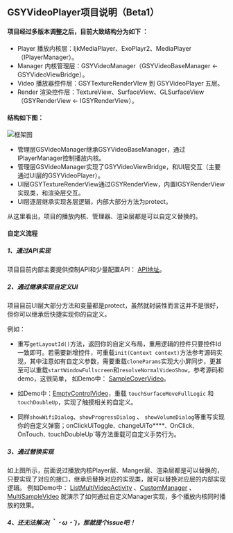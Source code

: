 ## GSYVideoPlayer项目说明（Beta1）

#### 项目经过多版本调整之后，目前大致结构分为如下 ：

* Player 播放内核层：IjkMediaPlayer、ExoPlayr2、MediaPlayer（IPlayerManager）。
* Manager 内核管理层：GSYVideoManager（GSYVideoBaseManager <- GSYVideoViewBridge）。
* Video  播放器控件层：GSYTextureRenderVIew 到 GSYVideoPlayer 五层。
* Render 渲染控件层：TextureView、SurfaceView、GLSurfaceView（GSYRenderView <- IGSYRenderView）。

#### 结构如下图：

![框架图](https://raw.githubusercontent.com/CarGuo/GSYVideoPlayer/master/StructureChartImg.jpg)

* 管理层GSVideoManager继承GSYVideoBaseManager，通过IPlayerManager控制播放内核。
* 管理层GSVideoManager实现了GSYVideoViewBridge，和UI层交互（主要通过UI层的GSYVideoPlayer）。
* UI层GSYTextureRenderView通过GSYRenderView，内置IGSYRenderView实现类，和渲染层交互。
* UI层逐层继承实现各层逻辑，内部大部分方法为protect。

从这里看出，项目的播放内核、管理器、渲染层都是可以自定义替换的。

#### 自定义流程

##### 1、通过API实现
项目目前内部主要提供控制API和少量配置API：
[API地址](https://github.com/CarGuo/GSYVideoPlayer/wiki/%E5%9F%BA%E7%A1%80Player-API)。

##### 2、通过继承实现自定义UI
项目目前UI层大部分方法和变量都是protect，虽然就封装性而言这并不是很好，但你可以继承后快捷实现你的自定义。

例如：

* 重写`getLayoutId()`方法，返回你的自定义布局，重用逻辑的控件只要控件Id一致即可。若需要新增控件，可重载`init(Context context)`方法参考源码实现，其中注意如有自定义参数，需要重载`cloneParams`实现大小屏同步，更甚至可以重载`startWindowFullscreen`和`resolveNormalVideoShow`，参考源码和demo，这很简单， 如Demo中： [SampleCoverVideo](https://github.com/CarGuo/GSYVideoPlayer/blob/master/app/src/main/java/com/example/gsyvideoplayer/video/SampleCoverVideo.java)。

* 如Demo中：[EmptyControlVideo](https://github.com/CarGuo/GSYVideoPlayer/blob/master/app/src/main/java/com/example/gsyvideoplayer/video/EmptyControlVideo.java)，重载 `touchSurfaceMoveFullLogic` 和 `touchDoubleUp`，实现了触摸相关的自定义。

* 同样`showWifiDialog`、`showProgressDialog` 、 `showVolumeDialog`等重写实现你的自定义弹窗；onClickUiToggle`、`changeUiTo****`、`OnClick`、`OnTouch`、`touchDoubleUp`等方法重载可自定义手势行为。

##### 3、通过替换实现

如上图所示，前面说过播放内核Player层、Manger层、渲染层都是可以替换的，只要实现了对应的接口，继承后替换对应的实现类，就可以替换对应层的内部实现逻辑。
例如Demo中： [ListMultiVideoActivity](https://github.com/CarGuo/GSYVideoPlayer/blob/master/app/src/main/java/com/example/gsyvideoplayer/ListMultiVideoActivity.java) 、[CustomManager](https://github.com/CarGuo/GSYVideoPlayer/blob/master/app/src/main/java/com/example/gsyvideoplayer/video/manager/CustomManager.java) 、[MultiSampleVideo](https://github.com/CarGuo/GSYVideoPlayer/blob/master/app/src/main/java/com/example/gsyvideoplayer/video/MultiSampleVideo.java)  就演示了如何通过自定义Manager实现，多个播放内核同时播放的效果。

##### 4、还无法解决(｀・ω・´)，那就提个issue吧！

